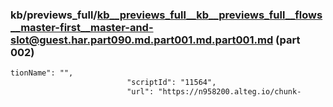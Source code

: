 ### kb/previews_full/kb__previews_full__kb__previews_full__flows__master-first__master-and-slot@guest.har.part090.md.part001.md.part001.md (part 002)

```md
tionName": "",
                          "scriptId": "11564",
                          "url": "https://n958200.alteg.io/chunk-
```

```
